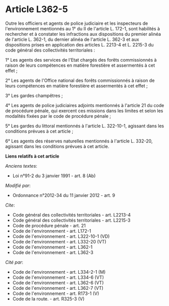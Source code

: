 # Article L362-5

Outre les officiers et agents de police judiciaire et les inspecteurs de l'environnement mentionnés au 1° du II de l'article
L. 172-1, sont habilités à rechercher et à constater les infractions aux dispositions du premier alinéa de l'article L.
362-1, du dernier alinéa de l'article L. 362-3 et aux dispositions prises en application des articles L. 2213-4 et L. 2215-3
du code général des collectivités territoriales : 

1° Les agents des services de l'Etat chargés des forêts commissionnés à raison de leurs compétences en matière forestière et
assermentés à cet effet ; 

2° Les agents de l'Office national des forêts commissionnés à raison de leurs compétences en matière forestière et
assermentés à cet effet ; 

3° Les gardes champêtres ; 

4° Les agents de police judiciaires adjoints mentionnés à l'article 21 du code de procédure pénale, qui exercent ces missions
dans les limites et selon les modalités fixées par le code de procédure pénale ; 

5° Les gardes du littoral mentionnés à l'article L. 322-10-1, agissant dans les conditions prévues à cet article ; 

6° Les agents des réserves naturelles mentionnés à l'article L. 332-20, agissant dans les conditions prévues à cet article.

**Liens relatifs à cet article**

_Anciens textes_:

  - Loi n°91-2 du 3 janvier 1991 - art. 8 (Ab)

_Modifié par_:

  - Ordonnance n°2012-34 du 11 janvier 2012 - art. 9

_Cite_:

  - Code général des collectivités territoriales - art. L2213-4
  - Code général des collectivités territoriales - art. L2215-3
  - Code de procédure pénale - art. 21
  - Code de l'environnement - art. L172-1
  - Code de l'environnement - art. L322-10-1 (VD)
  - Code de l'environnement - art. L332-20 (VT)
  - Code de l'environnement - art. L362-1
  - Code de l'environnement - art. L362-3

_Cité par_:

  - Code de l'environnement - art. L334-2-1 (M)
  - Code de l'environnement - art. L334-6 (VT)
  - Code de l'environnement - art. L362-6 (VT)
  - Code de l'environnement - art. L362-7 (VT)
  - Code de l'environnement - art. R173-1 (V)
  - Code de la route. - art. R325-3 (V)
